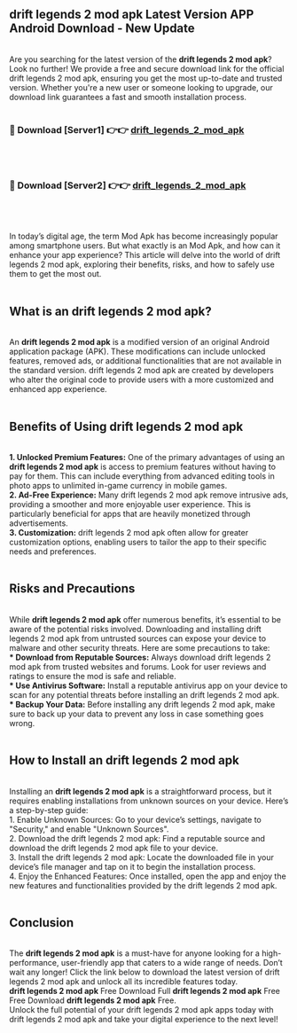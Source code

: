 ## drift legends 2 mod apk Latest Version APP Android Download - New Update
<br>
Are you searching for the latest version of the <strong>drift legends 2 mod apk</strong>? Look no further! We provide a free and secure download link for the official drift legends 2 mod apk, ensuring you get the most up-to-date and trusted version. Whether you're a new user or someone looking to upgrade, our download link guarantees a fast and smooth installation process.
<br>
<br>
<h3>🔴 Download [Server1] 👉👉 <a href="https://modyolo.store/drift+legends+2+mod+apk">drift_legends_2_mod_apk</a></h3><br>
<br>
<h3>🔴 Download [Server2] 👉👉 <a href="https://modyolo.store/drift+legends+2+mod+apk">drift_legends_2_mod_apk</a></h3><br>
<br>
<br>
In today’s digital age, the term Mod Apk has become increasingly popular among smartphone users. But what exactly is an Mod Apk, and how can it enhance your app experience? This article will delve into the world of drift legends 2 mod apk, exploring their benefits, risks, and how to safely use them to get the most out.
<br>
<br>
<h2>What is an drift legends 2 mod apk?</h2>
<br>
An <strong>drift legends 2 mod apk</strong> is a modified version of an original Android application package (APK). These modifications can include unlocked features, removed ads, or additional functionalities that are not available in the standard version. drift legends 2 mod apk are created by developers who alter the original code to provide users with a more customized and enhanced app experience.
<br>
<br>
<h2>Benefits of Using drift legends 2 mod apk</h2>
<br>
<strong> 1. Unlocked Premium Features:</strong> One of the primary advantages of using an <strong>drift legends 2 mod apk</strong> is access to premium features without having to pay for them. This can include everything from advanced editing tools in photo apps to unlimited in-game currency in mobile games.
<br>
<strong> 2. Ad-Free Experience:</strong> Many drift legends 2 mod apk remove intrusive ads, providing a smoother and more enjoyable user experience. This is particularly beneficial for apps that are heavily monetized through advertisements.
<br>
<strong> 3. Customization:</strong> drift legends 2 mod apk often allow for greater customization options, enabling users to tailor the app to their specific needs and preferences.
<br>
<br>
<h2>Risks and Precautions</h2>
<br>
While <strong>drift legends 2 mod apk</strong> offer numerous benefits, it’s essential to be aware of the potential risks involved. Downloading and installing drift legends 2 mod apk from untrusted sources can expose your device to malware and other security threats. Here are some precautions to take:
<br>
<strong> * Download from Reputable Sources:</strong> Always download drift legends 2 mod apk from trusted websites and forums. Look for user reviews and ratings to ensure the mod is safe and reliable.
<br>
<strong> * Use Antivirus Software:</strong> Install a reputable antivirus app on your device to scan for any potential threats before installing an drift legends 2 mod apk.
<br>
<strong> * Backup Your Data:</strong> Before installing any drift legends 2 mod apk, make sure to back up your data to prevent any loss in case something goes wrong.
<br>
<br>
<h2>How to Install an drift legends 2 mod apk</h2>
<br>
Installing an <strong>drift legends 2 mod apk</strong> is a straightforward process, but it requires enabling installations from unknown sources on your device. Here’s a step-by-step guide:
<br>
 1. Enable Unknown Sources: Go to your device’s settings, navigate to "Security," and enable "Unknown Sources".
<br>
 2. Download the drift legends 2 mod apk: Find a reputable source and download the drift legends 2 mod apk file to your device.
<br>
 3. Install the drift legends 2 mod apk: Locate the downloaded file in your device’s file manager and tap on it to begin the installation process.
<br>
 4. Enjoy the Enhanced Features: Once installed, open the app and enjoy the new features and functionalities provided by the drift legends 2 mod apk.
<br>
<br>
<h2><strong>Conclusion</strong></h2>
<br>
The <strong>drift legends 2 mod apk</strong> is a must-have for anyone looking for a high-performance, user-friendly app that caters to a wide range of needs. Don’t wait any longer! Click the link below to download the latest version of drift legends 2 mod apk and unlock all its incredible features today.
<br>
<strong>drift legends 2 mod apk</strong> Free Download Full <strong>drift legends 2 mod apk</strong> Free Free Download <strong>drift legends 2 mod apk</strong> Free.
<br>
Unlock the full potential of your drift legends 2 mod apk apps today with drift legends 2 mod apk and take your digital experience to the next level!